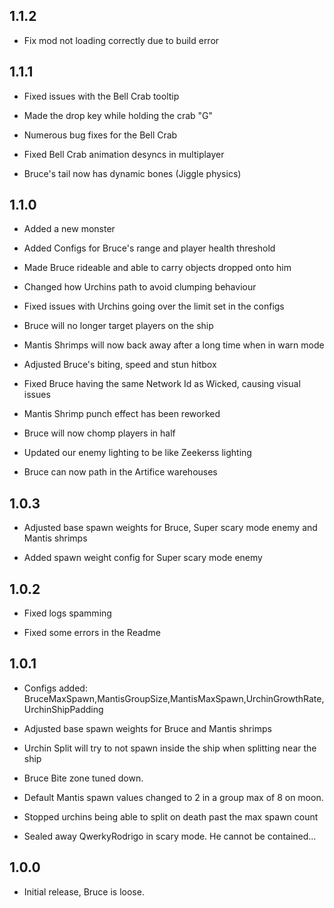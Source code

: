 ## 1.1.2
- Fix mod not loading correctly due to build error

## 1.1.1

- Fixed issues with the Bell Crab tooltip

- Made the drop key while holding the crab "G"

- Numerous bug fixes for the Bell Crab

- Fixed Bell Crab animation desyncs in multiplayer

- Bruce's tail now has dynamic bones (Jiggle physics)

## 1.1.0
- Added a new monster

- Added Configs for Bruce's range and player health threshold

- Made Bruce rideable and able to carry objects dropped onto him

- Changed how Urchins path to avoid clumping behaviour

- Fixed issues with Urchins going over the limit set in the configs

- Bruce will no longer target players on the ship

- Mantis Shrimps will now back away after a long time when in warn mode

- Adjusted Bruce's biting, speed and stun hitbox

- Fixed Bruce having the same Network Id as Wicked, causing visual issues

- Mantis Shrimp punch effect has been reworked

- Bruce will now chomp players in half

- Updated our enemy lighting to be like Zeekerss lighting

- Bruce can now path in the Artifice warehouses

## 1.0.3

- Adjusted base spawn weights for Bruce, Super scary mode enemy and Mantis shrimps

- Added spawn weight config for Super scary mode enemy

## 1.0.2

- Fixed logs spamming

- Fixed some errors in the Readme

## 1.0.1

- Configs added: BruceMaxSpawn,MantisGroupSize,MantisMaxSpawn,UrchinGrowthRate,UrchinShipPadding

- Adjusted base spawn weights for Bruce and Mantis shrimps

- Urchin Split will try to not spawn inside the ship when splitting near the ship

- Bruce Bite zone tuned down.

- Default Mantis spawn values changed to 2 in a group max of 8 on moon.

- Stopped urchins being able to split on death past the max spawn count

- Sealed away QwerkyRodrigo in scary mode. He cannot be contained...

## 1.0.0

- Initial release, Bruce is loose.